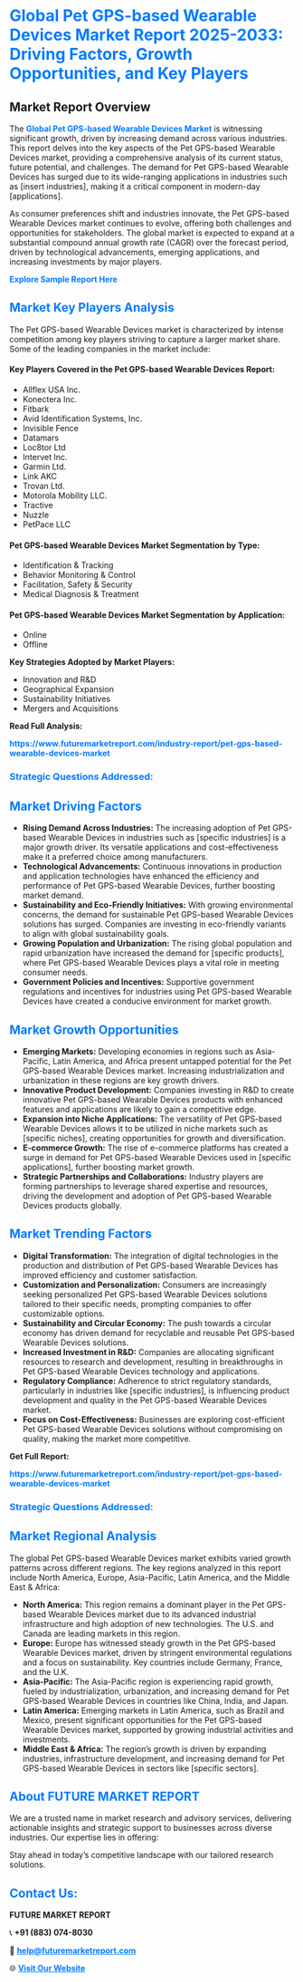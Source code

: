 <h1 style="color: #007BFF;">Global Pet GPS-based Wearable Devices Market Report 2025-2033: Driving Factors, Growth Opportunities, and Key Players</h1>

<section id="overview">
<h2>Market Report Overview</h2>
<p>The <a href="https://www.futuremarketreport.com/industry-report/pet-gps-based-wearable-devices-market" style="color: #007BFF; text-decoration: none;"><strong>Global Pet GPS-based Wearable Devices Market</strong></a> is witnessing significant growth, driven by increasing demand across various industries. This report delves into the key aspects of the Pet GPS-based Wearable Devices market, providing a comprehensive analysis of its current status, future potential, and challenges. The demand for Pet GPS-based Wearable Devices has surged due to its wide-ranging applications in industries such as [insert industries], making it a critical component in modern-day [applications].</p>
<p>As consumer preferences shift and industries innovate, the Pet GPS-based Wearable Devices market continues to evolve, offering both challenges and opportunities for stakeholders. The global market is expected to expand at a substantial compound annual growth rate (CAGR) over the forecast period, driven by technological advancements, emerging applications, and increasing investments by major players.</p>
</section>

<section id="overview">
<p><a href="https://www.futuremarketreport.com/request-sample/reportId=81725" style="color: #007BFF; text-decoration: none;"><strong>Explore Sample Report Here</strong></a></p>
</section>

<section id="key-players">
<h2 style="color: #007BFF;">Market Key Players Analysis</h2>
<p>The Pet GPS-based Wearable Devices market is characterized by intense competition among key players striving to capture a larger market share. Some of the leading companies in the market include:</p>
<h4>Key Players Covered in the Pet GPS-based Wearable Devices Report:</h4>
<ul><li>Allflex USA Inc.</li><li>Konectera Inc.</li><li>Fitbark</li><li>Avid Identification Systems, Inc.</li><li>Invisible Fence</li><li>Datamars</li><li>Loc8tor Ltd</li><li>Intervet Inc.</li><li>Garmin Ltd.</li><li>Link AKC</li><li>Trovan Ltd.</li><li>Motorola Mobility LLC.</li><li>Tractive</li><li>Nuzzle</li><li>PetPace LLC</li></ul>
<h4>Pet GPS-based Wearable Devices Market Segmentation by Type:</h4>
<ul><li>Identification &amp; Tracking</li><li>Behavior Monitoring &amp; Control</li><li>Facilitation, Safety &amp; Security</li><li>Medical Diagnosis &amp; Treatment</li></ul>

<h4>Pet GPS-based Wearable Devices Market Segmentation by Application:</h4>
<ul><li>Online</li><li>Offline</li></ul>
<p><strong>Key Strategies Adopted by Market Players:</strong></p>
<ul>
<li>Innovation and R&D</li>
<li>Geographical Expansion</li>
<li>Sustainability Initiatives</li>
<li>Mergers and Acquisitions</li>
</ul>
</section>

<section>
<p><strong>Read Full Analysis: </strong></p><a href="https://www.futuremarketreport.com/industry-report/pet-gps-based-wearable-devices-market" style="color: #007BFF; text-decoration: none;"><strong>https://www.futuremarketreport.com/industry-report/pet-gps-based-wearable-devices-market</strong></a>
<h3 style="color: #007BFF;">Strategic Questions Addressed:</h3>
</section>

<section id="driving-factors">
<h2 style="color: #007BFF;">Market Driving Factors</h2>
<ul>
<li><strong>Rising Demand Across Industries:</strong> The increasing adoption of Pet GPS-based Wearable Devices in industries such as [specific industries] is a major growth driver. Its versatile applications and cost-effectiveness make it a preferred choice among manufacturers.</li>
<li><strong>Technological Advancements:</strong> Continuous innovations in production and application technologies have enhanced the efficiency and performance of Pet GPS-based Wearable Devices, further boosting market demand.</li>
<li><strong>Sustainability and Eco-Friendly Initiatives:</strong> With growing environmental concerns, the demand for sustainable Pet GPS-based Wearable Devices solutions has surged. Companies are investing in eco-friendly variants to align with global sustainability goals.</li>
<li><strong>Growing Population and Urbanization:</strong> The rising global population and rapid urbanization have increased the demand for [specific products], where Pet GPS-based Wearable Devices plays a vital role in meeting consumer needs.</li>
<li><strong>Government Policies and Incentives:</strong> Supportive government regulations and incentives for industries using Pet GPS-based Wearable Devices have created a conducive environment for market growth.</li>
</ul>
</section>

<section id="growth-opportunities">
<h2 style="color: #007BFF;">Market Growth Opportunities</h2>
<ul>
<li><strong>Emerging Markets:</strong> Developing economies in regions such as Asia-Pacific, Latin America, and Africa present untapped potential for the Pet GPS-based Wearable Devices market. Increasing industrialization and urbanization in these regions are key growth drivers.</li>
<li><strong>Innovative Product Development:</strong> Companies investing in R&D to create innovative Pet GPS-based Wearable Devices products with enhanced features and applications are likely to gain a competitive edge.</li>
<li><strong>Expansion into Niche Applications:</strong> The versatility of Pet GPS-based Wearable Devices allows it to be utilized in niche markets such as [specific niches], creating opportunities for growth and diversification.</li>
<li><strong>E-commerce Growth:</strong> The rise of e-commerce platforms has created a surge in demand for Pet GPS-based Wearable Devices used in [specific applications], further boosting market growth.</li>
<li><strong>Strategic Partnerships and Collaborations:</strong> Industry players are forming partnerships to leverage shared expertise and resources, driving the development and adoption of Pet GPS-based Wearable Devices products globally.</li>
</ul>
</section>

<section id="trending-factors">
<h2 style="color: #007BFF;">Market Trending Factors</h2>
<ul>
<li><strong>Digital Transformation:</strong> The integration of digital technologies in the production and distribution of Pet GPS-based Wearable Devices has improved efficiency and customer satisfaction.</li>
<li><strong>Customization and Personalization:</strong> Consumers are increasingly seeking personalized Pet GPS-based Wearable Devices solutions tailored to their specific needs, prompting companies to offer customizable options.</li>
<li><strong>Sustainability and Circular Economy:</strong> The push towards a circular economy has driven demand for recyclable and reusable Pet GPS-based Wearable Devices solutions.</li>
<li><strong>Increased Investment in R&D:</strong> Companies are allocating significant resources to research and development, resulting in breakthroughs in Pet GPS-based Wearable Devices technology and applications.</li>
<li><strong>Regulatory Compliance:</strong> Adherence to strict regulatory standards, particularly in industries like [specific industries], is influencing product development and quality in the Pet GPS-based Wearable Devices market.</li>
<li><strong>Focus on Cost-Effectiveness:</strong> Businesses are exploring cost-efficient Pet GPS-based Wearable Devices solutions without compromising on quality, making the market more competitive.</li>
</ul>
</section>

<section>
<p><strong>Get Full Report: </strong></p><a href="https://www.futuremarketreport.com/industry-report/pet-gps-based-wearable-devices-market" style="color: #007BFF; text-decoration: none;"><strong>https://www.futuremarketreport.com/industry-report/pet-gps-based-wearable-devices-market</strong></a>
<h3 style="color: #007BFF;">Strategic Questions Addressed:</h3>
</section>


<section id="regional-analysis">
<h2 style="color: #007BFF;">Market Regional Analysis</h2>
<p>The global Pet GPS-based Wearable Devices market exhibits varied growth patterns across different regions. The key regions analyzed in this report include North America, Europe, Asia-Pacific, Latin America, and the Middle East & Africa:</p>
<ul>
<li><strong>North America:</strong> This region remains a dominant player in the Pet GPS-based Wearable Devices market due to its advanced industrial infrastructure and high adoption of new technologies. The U.S. and Canada are leading markets in this region.</li>
<li><strong>Europe:</strong> Europe has witnessed steady growth in the Pet GPS-based Wearable Devices market, driven by stringent environmental regulations and a focus on sustainability. Key countries include Germany, France, and the U.K.</li>
<li><strong>Asia-Pacific:</strong> The Asia-Pacific region is experiencing rapid growth, fueled by industrialization, urbanization, and increasing demand for Pet GPS-based Wearable Devices in countries like China, India, and Japan.</li>
<li><strong>Latin America:</strong> Emerging markets in Latin America, such as Brazil and Mexico, present significant opportunities for the Pet GPS-based Wearable Devices market, supported by growing industrial activities and investments.</li>
<li><strong>Middle East & Africa:</strong> The region’s growth is driven by expanding industries, infrastructure development, and increasing demand for Pet GPS-based Wearable Devices in sectors like [specific sectors].</li>
</ul>
</section>

<footer>
<h2 style="color: #007BFF;">About FUTURE MARKET REPORT</h2>
<p>We are a trusted name in market research and advisory services, delivering actionable insights and strategic support to businesses across diverse industries. Our expertise lies in offering:</p>

<p>Stay ahead in today’s competitive landscape with our tailored research solutions.</p>

<h2 style="color: #007BFF;">Contact Us:</h2>
<p><strong>FUTURE MARKET REPORT</strong></p>
<p>📞 <strong>+91 (883) 074-8030</strong></p>
<p>📧 <strong><a href="mailto:help@futuremarketreport.com" style="color: #007BFF;">help@futuremarketreport.com</a></strong></p>
<p>🌐 <strong><a href="https://www.futuremarketreport.com/" style="color: #007BFF;">Visit Our Website</a></strong></p>
</footer>